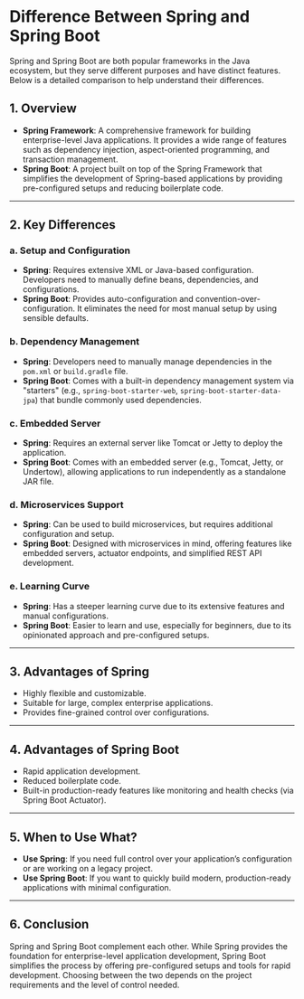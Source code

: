 # Difference Between Spring and Spring Boot

Spring and Spring Boot are both popular frameworks in the Java ecosystem, but they serve different purposes and have distinct features. Below is a detailed comparison to help understand their differences.

## 1. **Overview**

- **Spring Framework**: A comprehensive framework for building enterprise-level Java applications. It provides a wide range of features such as dependency injection, aspect-oriented programming, and transaction management.
- **Spring Boot**: A project built on top of the Spring Framework that simplifies the development of Spring-based applications by providing pre-configured setups and reducing boilerplate code.

---

## 2. **Key Differences**

### a. **Setup and Configuration**

- **Spring**: Requires extensive XML or Java-based configuration. Developers need to manually define beans, dependencies, and configurations.
- **Spring Boot**: Provides auto-configuration and convention-over-configuration. It eliminates the need for most manual setup by using sensible defaults.

### b. **Dependency Management**

- **Spring**: Developers need to manually manage dependencies in the `pom.xml` or `build.gradle` file.
- **Spring Boot**: Comes with a built-in dependency management system via "starters" (e.g., `spring-boot-starter-web`, `spring-boot-starter-data-jpa`) that bundle commonly used dependencies.

### c. **Embedded Server**

- **Spring**: Requires an external server like Tomcat or Jetty to deploy the application.
- **Spring Boot**: Comes with an embedded server (e.g., Tomcat, Jetty, or Undertow), allowing applications to run independently as a standalone JAR file.

### d. **Microservices Support**

- **Spring**: Can be used to build microservices, but requires additional configuration and setup.
- **Spring Boot**: Designed with microservices in mind, offering features like embedded servers, actuator endpoints, and simplified REST API development.

### e. **Learning Curve**

- **Spring**: Has a steeper learning curve due to its extensive features and manual configurations.
- **Spring Boot**: Easier to learn and use, especially for beginners, due to its opinionated approach and pre-configured setups.

---

## 3. **Advantages of Spring**

- Highly flexible and customizable.
- Suitable for large, complex enterprise applications.
- Provides fine-grained control over configurations.

---

## 4. **Advantages of Spring Boot**

- Rapid application development.
- Reduced boilerplate code.
- Built-in production-ready features like monitoring and health checks (via Spring Boot Actuator).

---

## 5. **When to Use What?**

- **Use Spring**: If you need full control over your application’s configuration or are working on a legacy project.
- **Use Spring Boot**: If you want to quickly build modern, production-ready applications with minimal configuration.

---

## 6. **Conclusion**

Spring and Spring Boot complement each other. While Spring provides the foundation for enterprise-level application development, Spring Boot simplifies the process by offering pre-configured setups and tools for rapid development. Choosing between the two depends on the project requirements and the level of control needed.
